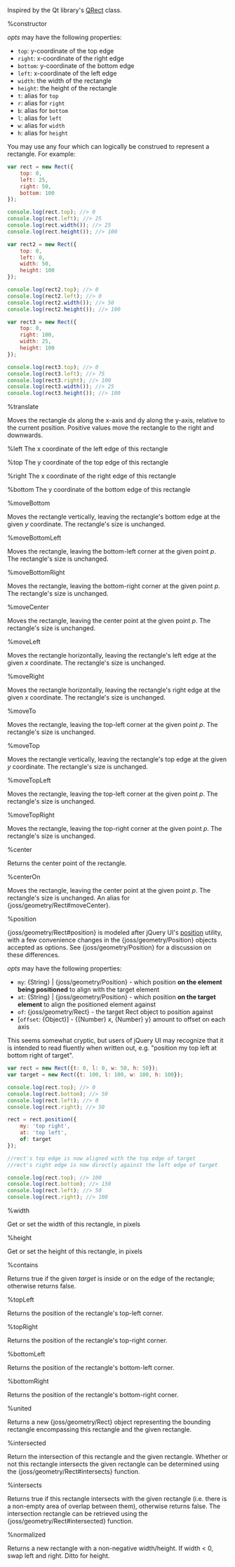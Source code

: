 Inspired by the Qt library's
[QRect](http://doc.qt.digia.com/4.7-snapshot/qrect.html) class.


%constructor

*opts* may have the following properties:

* `top`: y-coordinate of the top edge
* `right`: x-coordinate of the right edge
* `bottom`: y-coordinate of the bottom edge
* `left`: x-coordinate of the left edge
* `width`: the width of the rectangle
* `height`: the height of the rectangle
* `t`: alias for `top`
* `r`: alias for `right`
* `b`: alias for `bottom`
* `l`: alias for `left`
* `w`: alias for `width`
* `h`: alias for `height`

You may use any four which can logically be construed to represent a rectangle.
For example:

```js
var rect = new Rect({
	top: 0,
	left: 25,
	right: 50,
	bottom: 100
});

console.log(rect.top); //> 0
console.log(rect.left); //> 25
console.log(rect.width()); //> 25
console.log(rect.height()); //> 100

var rect2 = new Rect({
	top: 0,
	left: 0,
	width: 50,
	height: 100
});

console.log(rect2.top); //> 0
console.log(rect2.left); //> 0
console.log(rect2.width()); //> 50
console.log(rect2.height()); //> 100

var rect3 = new Rect({
	top: 0,
	right: 100,
	width: 25,
	height: 100
});

console.log(rect3.top); //> 0
console.log(rect3.left); //> 75
console.log(rect3.right); //> 100
console.log(rect3.width()); //> 25
console.log(rect3.height()); //> 100
```


%translate

Moves the rectangle dx along the x-axis and dy along the y-axis, relative to
the current position. Positive values move the rectangle to the right and
downwards.


%left
The x coordinate of the left edge of this rectangle


%top
The y coordinate of the top edge of this rectangle


%right
The x coordinate of the right edge of this rectangle


%bottom
The y coordinate of the bottom edge of this rectangle


%moveBottom

Moves the rectangle vertically, leaving the rectangle's bottom edge at the
given *y* coordinate. The rectangle's size is unchanged.


%moveBottomLeft

Moves the rectangle, leaving the bottom-left corner at the given point *p*. The
rectangle's size is unchanged.


%moveBottomRight

Moves the rectangle, leaving the bottom-right corner at the given point *p*.
The rectangle's size is unchanged.


%moveCenter

Moves the rectangle, leaving the center point at the given point *p*. The
rectangle's size is unchanged.


%moveLeft

Moves the rectangle horizontally, leaving the rectangle's left edge at the
given *x* coordinate. The rectangle's size is unchanged.


%moveRight

Moves the rectangle horizontally, leaving the rectangle's right edge at the
given *x* coordinate. The rectangle's size is unchanged.


%moveTo

Moves the rectangle, leaving the top-left corner at the given point *p*. The
rectangle's size is unchanged.


%moveTop

Moves the rectangle vertically, leaving the rectangle's top edge at the given
*y* coordinate. The rectangle's size is unchanged.


%moveTopLeft

Moves the rectangle, leaving the top-left corner at the given point *p*. The
rectangle's size is unchanged.


%moveTopRight

Moves the rectangle, leaving the top-right corner at the given point *p*. The
rectangle's size is unchanged.


%center

Returns the center point of the rectangle.


%centerOn

Moves the rectangle, leaving the center point at the given point *p*. The
rectangle's size is unchanged. An alias for {joss/geometry/Rect#moveCenter}.


%position

{joss/geometry/Rect#position} is modeled after jQuery UI's
[position](http://api.jqueryui.com/position/) utility, with a few convenience
changes in the {joss/geometry/Position} objects accepted as options. See
{joss/geometry/Position} for a discussion on these differences.

*opts* may have the following properties:

* `my`: {String} | {joss/geometry/Position} - which position **on the element
  being positioned** to align with the target element
* `at`: {String} | {joss/geometry/Position} - which position **on the target
  element** to align the positioned element against
* `of`: {joss/geometry/Rect} - the target Rect object to position against
* [`offset`: {Object}] - {{Number} x, {Number} y} amount to offset on each axis

This seems somewhat cryptic, but users of jQuery UI may recognize that it is
intended to read fluently when written out, e.g. "position my top left at
bottom right of target".

```js
var rect = new Rect({t: 0, l: 0, w: 50, h: 50});
var target = new Rect({t: 100, l: 100, w: 100, h: 100});

console.log(rect.top); //> 0
console.log(rect.bottom); //> 50
console.log(rect.left); //> 0
console.log(rect.right); //> 50

rect = rect.position({
	my: 'top right',
	at: 'top left',
	of: target
});

//rect's top edge is now aligned with the top edge of target
//rect's right edge is now directly against the left edge of target

console.log(rect.top); //> 100
console.log(rect.bottom); //> 150
console.log(rect.left); //> 50
console.log(rect.right); //> 100
```


%width

Get or set the width of this rectangle, in pixels


%height

Get or set the height of this rectangle, in pixels


%contains

Returns true if the given *target* is inside or on the edge of the rectangle;
otherwise returns false.


%topLeft

Returns the position of the rectangle's top-left corner.


%topRight

Returns the position of the rectangle's top-right corner.


%bottomLeft

Returns the position of the rectangle's bottom-left corner.


%bottomRight

Returns the position of the rectangle's bottom-right corner.


%united

Returns a new {joss/geometry/Rect} object representing the bounding rectangle
encompassing this rectangle and the given rectangle.


%intersected

Return the intersection of this rectangle and the given rectangle. Whether or
not this rectangle intersects the given rectangle can be determined using the
{joss/geometry/Rect#intersects} function.


%intersects

Returns true if this rectangle intersects with the given rectangle (i.e. there
is a non-empty area of overlap between them), otherwise returns false.  The
intersection rectangle can be retrieved using the {joss/geometry/Rect#intersected} function.


%normalized

Returns a new rectangle with a non-negative width/height.  If width < 0, swap
left and right.  Ditto for height.
